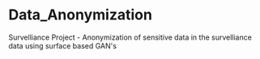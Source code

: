 # Data_Anonymization
Survelliance Project - Anonymization of sensitive data in the survelliance data using surface based GAN's
